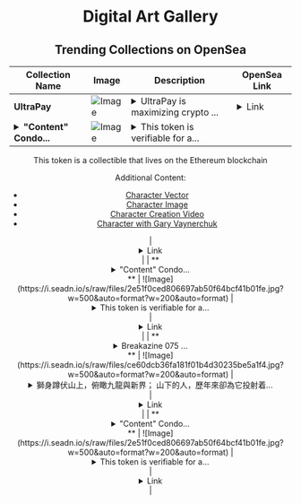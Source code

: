 <div align="center">

# Digital Art Gallery

## Trending Collections on OpenSea

| Collection Name                       | Image                                                                                     | Description                       | OpenSea Link                                                                                          |
|---------------------------------------|-------------------------------------------------------------------------------------------|-----------------------------------|--------------------------------------------------------------------------------------------------------|
| **UltraPay** | ![Image](https://i.seadn.io/s/raw/files/4f7ebdac4d324b46e2091979da15f4b3.jpg?w=500&auto=format?w=200&auto=format) | <details><summary>UltraPay is maximizing crypto ...</summary>UltraPay is maximizing crypto pays</details> | <details><summary>Link</summary>[UltraPay](https://opensea.io/collection/ultrapay-3)</details> |
| **<details><summary>"Content" Condo...</summary>"Content" Condor</details>** | ![Image](https://i.seadn.io/s/raw/files/2e51f0ced806697ab50f64bcf41b01fe.jpg?w=500&auto=format?w=200&auto=format) | <details><summary>This token is verifiable for a...</summary>This token is verifiable for admission to VeeCon 2023, 2024

This token is a collectible that lives on the Ethereum blockchain

Additional Content:

- [Character Vector](https://cdn.veefriends.com/f6pXbdBrDkgJjmSV-_XTrDCsS97-QXp2H6Yu0fLSCB0/3164.svg)
- [Character Image](https://cdn.veefriends.com/f6pXbdBrDkgJjmSV-_XTrDCsS97-QXp2H6Yu0fLSCB0/4003.png) 
- [Character Creation Video](https://cdn.veefriends.com/f6pXbdBrDkgJjmSV-_XTrDCsS97-QXp2H6Yu0fLSCB0/849.mp4)
- [Character with Gary Vaynerchuk](https://cdn.veefriends.com/f6pXbdBrDkgJjmSV-_XTrDCsS97-QXp2H6Yu0fLSCB0/833.jpg) 
</details> | <details><summary>Link</summary>["Content" Condor](https://opensea.io/collection/content-condor-1836)</details> |
| **<details><summary>"Content" Condo...</summary>"Content" Condor</details>** | ![Image](https://i.seadn.io/s/raw/files/2e51f0ced806697ab50f64bcf41b01fe.jpg?w=500&auto=format?w=200&auto=format) | <details><summary>This token is verifiable for a...</summary>This token is verifiable for admission to VeeCon 2023, 2024

This token is a collectible that lives on the Ethereum blockchain

Additional Content:

- [Character Vector](https://cdn.veefriends.com/f6pXbdBrDkgJjmSV-_XTrDCsS97-QXp2H6Yu0fLSCB0/3164.svg)
- [Character Image](https://cdn.veefriends.com/f6pXbdBrDkgJjmSV-_XTrDCsS97-QXp2H6Yu0fLSCB0/4003.png) 
- [Character Creation Video](https://cdn.veefriends.com/f6pXbdBrDkgJjmSV-_XTrDCsS97-QXp2H6Yu0fLSCB0/849.mp4)
- [Character with Gary Vaynerchuk](https://cdn.veefriends.com/f6pXbdBrDkgJjmSV-_XTrDCsS97-QXp2H6Yu0fLSCB0/833.jpg) 
</details> | <details><summary>Link</summary>["Content" Condor](https://opensea.io/collection/content-condor-1835)</details> |
| **<details><summary>Breakazine 075 ...</summary>Breakazine 075 《見山是山》</details>** | ![Image](https://i.seadn.io/s/raw/files/ce60dcb36fa181f01b4d30235be5a1f4.jpg?w=500&auto=format?w=200&auto=format) | <details><summary>獅身蹲伏山上，俯瞰九龍與新界；
山下的人，歷年來卻為它投射着...</summary>獅身蹲伏山上，俯瞰九龍與新界；
山下的人，歷年來卻為它投射着一層又一層迴異的精神面貌。
 
我們以為，每日遙望一座「神山」，
就可以獲得精神食糧，甚至承載一個地方，
但其實，山與香港人的關係，遠不止於精神。 

香港人幾乎每天都能望見羣山，甚至住在山上，天天走進山中。
山野看似千百年不變，
埋藏着幾多香港人的生活、文化、智慧，還有情感？
 
這一期，書誌嘗試梳理香港的山貌資料，
呈現人們如何整平山坡，使香港這個「大山區」發跡起來。
走訪在這「大山區」居住、工作的朋友，
觀察山勢路徑，或以山為視角，
摸出一套依山生活術。
 
見山還是山，
但香港的山也讓我們明白，
香港為什麼是香港。
</details> | <details><summary>Link</summary>[Breakazine 075 《見山是山》](https://opensea.io/collection/breakazine-075-jian-shan-shi-shan)</details> |
| **<details><summary>"Content" Condo...</summary>"Content" Condor</details>** | ![Image](https://i.seadn.io/s/raw/files/2e51f0ced806697ab50f64bcf41b01fe.jpg?w=500&auto=format?w=200&auto=format) | <details><summary>This token is verifiable for a...</summary>This token is verifiable for admission to VeeCon 2023, 2024

This token is a collectible that lives on the Ethereum blockchain

Additional Content:

- [Character Vector](https://cdn.veefriends.com/f6pXbdBrDkgJjmSV-_XTrDCsS97-QXp2H6Yu0fLSCB0/3164.svg)
- [Character Image](https://cdn.veefriends.com/f6pXbdBrDkgJjmSV-_XTrDCsS97-QXp2H6Yu0fLSCB0/4003.png) 
- [Character Creation Video](https://cdn.veefriends.com/f6pXbdBrDkgJjmSV-_XTrDCsS97-QXp2H6Yu0fLSCB0/849.mp4)
- [Character with Gary Vaynerchuk](https://cdn.veefriends.com/f6pXbdBrDkgJjmSV-_XTrDCsS97-QXp2H6Yu0fLSCB0/833.jpg) 
</details> | <details><summary>Link</summary>["Content" Condor](https://opensea.io/collection/content-condor-1834)</details> |

</div>